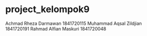# project_kelompok9
Achmad Rheza Darmawan 1841720115
Muhammad Aqsal Zildjian 1841720191
Rahmad Alfian Maskuri 1841720048
